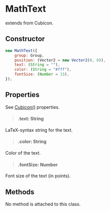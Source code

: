 # MathText

extends from Cubicon.

## Constructor

```js
new MathText({
    group: Group,
    position: (Vector2 = new Vector2(0, 0)),
    text: (String = ""),
    color: (String = "#fff"),
    fontSize: (Number = 13),
});
```

## Properties

See [Cubicon()](./reference/cubicon/cubicon.md) properties.

> #### .text: String

LaTeX-syntax string for the text.

> #### .color: String

Color of the text.

> #### .fontSize: Number

Font size of the text (in points).

## Methods

No method is attached to this class.
